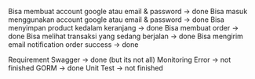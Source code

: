 
Bisa membuat account google atau email & password -> done
Bisa masuk menggunakan account google atau email & password -> done
Bisa menyimpan product kedalam keranjang -> done
Bisa membuat order -> done
Bisa melihat transaksi yang sedang berjalan -> done
Bisa mengirim email notification order success -> done


Requirement
Swagger -> done (but its not all)
Monitoring Error -> not finished
GORM -> done 
Unit Test -> not finished
